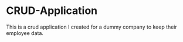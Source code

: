 # CRUD-Application
This is a crud application I created for a dummy company to keep their employee data.
